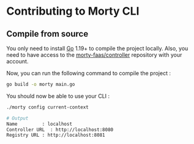 # Contributing to Morty CLI

## Compile from source

You only need to install [Go](https://go.dev/doc/install) 1.19+ to compile the project locally. Also, you need to have access to the [morty-faas/controller](https://github.com/morty-faas/controller) repository with your account.

Now, you can run the following command to compile the project :

```bash
go build -o morty main.go
```

You should now be able to use your CLI :

```bash
./morty config current-context

# Output
Name         : localhost
Controller URL  : http://localhost:8080
Registry URL : http://localhost:8081
```
